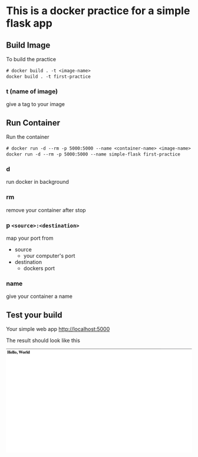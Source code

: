 # This is a docker practice for a simple flask app

## Build Image

To build the practice

```shell
# docker build . -t <image-name>
docker build . -t first-practice
```

### t (name of image)
give a tag to your image

## Run Container

Run the container

```shell
# docker run -d --rm -p 5000:5000 --name <container-name> <image-name>
docker run -d --rm -p 5000:5000 --name simple-flask first-practice
```

### d

run docker in background

### rm

remove your container after stop

### p `<source>:<destination>`

map your port from
- source
  - your computer's port
- destination
  - dockers port

### name

give your container a name

## Test your build

Your simple web app
[http://localhost:5000](http://localhost:5000)

The result should look like this

![](src/preview.png)